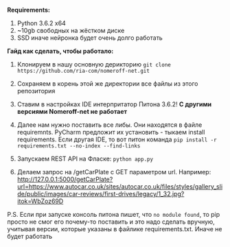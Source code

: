 **Requirements:**
1. Python 3.6.2 х64
2. ~10gb свободных на жёстком диске
3. SSD иначе нейронка будет очень долго работать

**Гайд как сделать, чтобы работало:**
1. Клонируем в нашу основную дерикторию `git clone https://github.com/ria-com/nomeroff-net.git`

2. Сохраняем в корень этой же директории все файлы из этого репозитория

3. Ставим в настройках IDE интерпритатор Питона 3.6.2! **С другими версиями Nomeroff-net не работает**

4. Далее нам нужно поставить все либы. Они находятся в файле requiremnts. PyCharm предложит их установить - тыкаем install requirements. Если другая IDE, то вот питон команда `pip install -r requirements.txt --no-index --find-links`

5. Запускаем REST API на Фласке: `python app.py`

6. Делаем запрос на /getCarPlate с GET параметром url. Например: http://127.0.0.1:5000/getCarPlate?url=https://www.autocar.co.uk/sites/autocar.co.uk/files/styles/gallery_slide/public/images/car-reviews/first-drives/legacy/1_32.jpg?itok=WbZoz69D

P.S. Если при запуске консоль питона пишет, что `no module found`, то pip просто не смог его почему-то поставить и это надо сделать вручную, учитывая версии, которые указаны в файлике requirements.txt. Иначе не будет работать